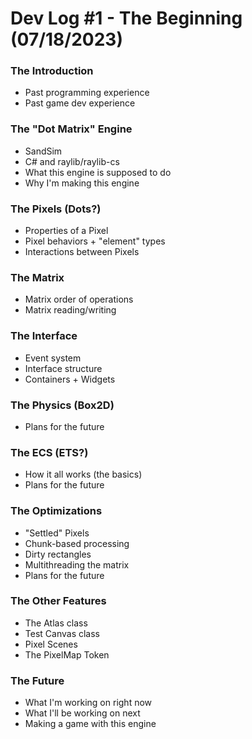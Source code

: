# Dev Log #1 - The Beginning (07/18/2023)

### The Introduction
- Past programming experience
- Past game dev experience

### The "Dot Matrix" Engine
- SandSim
- C# and raylib/raylib-cs
- What this engine is supposed to do
- Why I'm making this engine

### The Pixels (Dots?)
- Properties of a Pixel
- Pixel behaviors + "element" types
- Interactions between Pixels

### The Matrix
- Matrix order of operations
- Matrix reading/writing

### The Interface
- Event system
- Interface structure
- Containers + Widgets

### The Physics (Box2D)
- Plans for the future

### The ECS (ETS?)
- How it all works (the basics)
- Plans for the future

### The Optimizations
- "Settled" Pixels
- Chunk-based processing
- Dirty rectangles
- Multithreading the matrix
- Plans for the future

### The Other Features
- The Atlas class
- Test Canvas class
- Pixel Scenes
- The PixelMap Token

### The Future
- What I'm working on right now
- What I'll be working on next
- Making a game with this engine